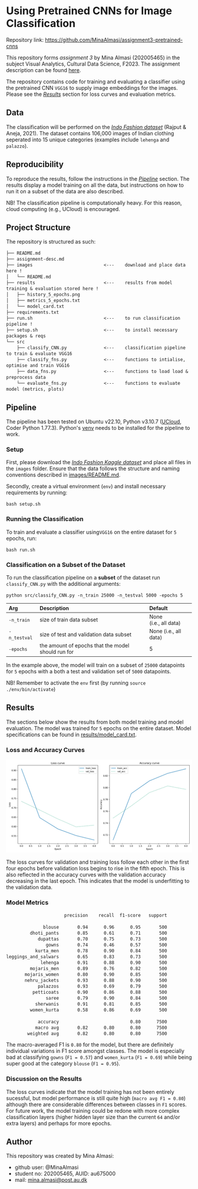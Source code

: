 # Using Pretrained CNNs for Image Classification
Repository link: https://github.com/MinaAlmasi/assignment3-pretrained-cnns

This repository forms *assignment 3* by Mina Almasi (202005465) in the subject Visual Analytics, Cultural Data Science, F2023. The assignment description can be found [here](https://github.com/MinaAlmasi/assignment3-pretrained-cnns/blob/master/assignment-desc.md).

The repository contains code for training and evaluating a classifier using the pretrained CNN ```VGG16``` to supply image embeddings for the images. Please see the [*Results*](https://github.com/MinaAlmasi/assignment3-pretrained-cnns/blob/master/README.md#results) section for loss curves and evaluation metrics. 

## Data
The classification will be performed on the [*Indo Fashion dataset*](https://www.kaggle.com/datasets/validmodel/indo-fashion-dataset) (Rajput & Aneja, 2021). The dataset contains 106,000 images of Indian clothing seperated into 15 unique categories (examples include ```lehenga``` and ```palazzo```).

## Reproducibility
To reproduce the results, follow the instructions in the [*Pipeline*](https://github.com/MinaAlmasi/assignment3-pretrained-cnns#pipeline) section. The results display a model training on all the data, but instructions on how to run it on a subset of the data are also described. 

NB! The classification pipeline is computationally heavy. For this reason, cloud computing (e.g., UCloud) is encouraged.

## Project Structure
The repository is structured as such: 
```
├── README.md
├── assignment-desc.md
├── images                           <---    download and place data here !
│   └── README.md
├── results                          <---    results from model training & evaluation stored here ! 
│   ├── history_5_epochs.png
│   ├── metrics_5_epochs.txt
│   └── model_card.txt
├── requirements.txt
├── run.sh                           <---    to run classification pipeline !
├── setup.sh                         <---    to install necessary packages & reqs
└── src
    ├── classify_CNN.py              <---    classification pipeline to train & evaluate VGG16
    ├── classify_fns.py              <---    functions to intialise, optimise and train VGG16 
    ├── data_fns.py                  <---    functions to load load & preprocess data
    └── evaluate_fns.py              <---    functions to evaluate model (metrics, plots)
```

## Pipeline
The pipeline has been tested on Ubuntu v22.10, Python v3.10.7 ([UCloud](https://cloud.sdu.dk/), Coder Python 1.77.3). 
Python's [venv](https://docs.python.org/3/library/venv.html) needs to be installed for the pipeline to work.

### Setup
First, please download the [*Indo Fashion Kaggle dataset*](https://www.kaggle.com/datasets/validmodel/indo-fashion-dataset) and place all files in the ```images``` folder. Ensure that the data follows the structure and naming conventions described in [images/README.md](https://github.com/MinaAlmasi/assignment3-pretrained-cnns/tree/master/images).

Secondly, create a virtual environment (```env```) and install necessary requirements by running: 
```
bash setup.sh
```

### Running the Classification
To train and evaluate a classifier using```VGG16``` on the entire dataset for ```5``` epochs, run: 
```
bash run.sh
```

### Classification on a Subset of the Dataset
To run the classification pipeline on a **subset** of the dataset run ```classify_CNN.py``` with the additional arguments:
```
python src/classify_CNN.py -n_train 25000 -n_testval 5000 -epochs 5 
```



| Arg          | Description                         | Default       |
| :---         |:---                                 |:---           |
| ```-n_train```     | size of train data subset                 | None <br /> (i.e., all data) |
| ```-n_testval```    | size of test and validation data subset    | None (i.e., all data)            |
| ```-epochs```    | the amount of epochs that the model should run for  | 5          |


In the example above, the model will train on a subset of ```25000``` datapoints for ```5``` epochs with a both a test and validation set of ```5000``` datapoints.

NB! Remember to activate the ```env``` first (by running ```source ./env/bin/activate```)


## Results 
The sections below show the results from both model training and model evaluation. The model was trained for ```5``` epochs on the entire dataset. Model specifications can be found in [results/model_card.txt](https://github.com/MinaAlmasi/assignment3-pretrained-cnns/blob/master/results/model_card.txt). 

### Loss and Accuracy Curves 
<p align="left">
  <img src="https://github.com/MinaAlmasi/assignment3-pretrained-cnns/blob/master/results/history_5_epochs.png">
</p>

The loss curves for validation and training loss follow each other in the first four epochs before validation loss begins to rise in the fifth epoch. This is also reflected in the accuracy curves with the validation accuracy decreasing in the last epoch. This indicates that the model is underfitting to the validation data.

### Model Metrics
```
                      precision    recall  f1-score   support

              blouse       0.94      0.96      0.95       500
         dhoti_pants       0.85      0.61      0.71       500
            dupattas       0.70      0.75      0.73       500
               gowns       0.74      0.46      0.57       500
           kurta_men       0.78      0.90      0.84       500
leggings_and_salwars       0.65      0.83      0.73       500
             lehenga       0.91      0.88      0.90       500
         mojaris_men       0.89      0.76      0.82       500
       mojaris_women       0.80      0.90      0.85       500
       nehru_jackets       0.93      0.88      0.90       500
            palazzos       0.93      0.69      0.79       500
          petticoats       0.90      0.86      0.88       500
               saree       0.79      0.90      0.84       500
           sherwanis       0.91      0.81      0.85       500
         women_kurta       0.58      0.86      0.69       500

            accuracy                           0.80      7500
           macro avg       0.82      0.80      0.80      7500
        weighted avg       0.82      0.80      0.80      7500
```
The macro-averaged F1 is ```0.80``` for the model, but there are definitely individual variations in F1 score amongst classes. The model is especially bad at classifying ```gowns``` (```F1 = 0.57```) and ```women_kurta``` (```F1 = 0.69```) while being super good at the category ```blouse``` (```F1 = 0.95```). 

### Discussion on the Results
The loss curves indicate that the model training has not been entirely sucessful, but model performance is still quite high (```macro avg F1 = 0.80```) although there are considerable differences between classes in ```F1``` scores. For future work, the model training could be redone with more complex classification layers (higher hidden layer size than the current ```64``` and/or extra layers) and perhaps for more epochs.

## Author 
This repository was created by Mina Almasi:

* github user: @MinaAlmasi
* student no: 202005465, AUID: au675000
* mail: mina.almasi@post.au.dk
